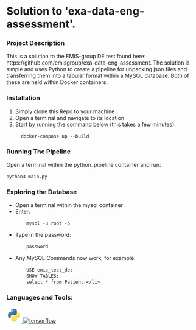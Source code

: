 <h1 align="left">Solution to 'exa-data-eng-assessment'.</h1>

<h3 align="left">Project Description</h3>
<p align="left">
    This is a solution to the EMIS-group DE test found here: https://github.com/emisgroup/exa-data-eng-assessment.
    The solution is simple and uses Python to create a pipeline for unpacking json files and transferring them into a tabular format within a MySQL database.   Both of these are held within Docker containers.  
</p>

<h3 align="left">Installation</h3>
<p>
<ol>
  <li>Simply clone this Repo to your machine</li>
  <li>Open a terminal and navigate to its location</li>
  <li>Start by running the command below (this takes a few minutes):</li>
      
      docker-compose up --build
</ol>
    
</p>


<h3 align="left">Running The Pipeline</h3>
<p align="left">
    Open a terminal within the python_pipeline container
    and run:
    
    python3 main.py
</p>

<h3 align="left">Exploring the Database</h3>
<ul>
    <li>Open a terminal within the mysql container</li>
    <li>Enter:</li> 
        
        mysql -u root -p
</ul>
<ul>
    <li>Type in the password:</li>
    
        password
</ul>
<ul>
    <li>Any MySQL Commands now work, for example:
        
        USE emis_test_db;
        SHOW TABLES;
        select * from Patient;</li>
</ul>







<h3 align="left">Languages and Tools:</h3>
<p align="left"> 
    <a href="https://www.python.org" target="_blank" rel="noreferrer"> 
        <img src="https://raw.githubusercontent.com/devicons/devicon/master/icons/python/python-original.svg" alt="python" width="40" height="40"/> 
    </a> 
    <a href="https://www.tensorflow.org" target="_blank" rel="noreferrer"> 
        <img src="https://www.vectorlogo.zone/logos/tensorflow/tensorflow-icon.svg" alt="tensorflow" width="40" height="40"/> 
    </a> 
</p>
